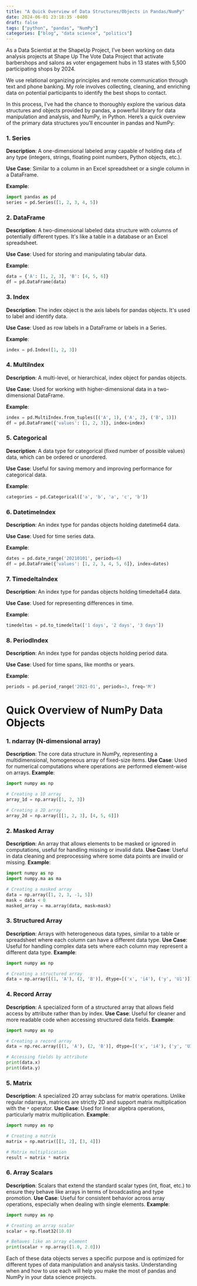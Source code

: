 ```yaml
---
title: "A Quick Overview of Data Structures/Objects in Pandas/NumPy"
date: 2024-06-01 23:18:35 -0400
draft: false
tags: ["python", "pandas", "NumPy"]
categories: ["blog", "data science", "politics"]
---
```


As a Data Scientist at the ShapeUp Project, I’ve been working on data analysis projects at Shape Up The Vote Data Project that activate barbershops and salons as voter engagement hubs in 13 states with 5,500 participating shops by 2024. 

We use relational organizing principles and remote communication through text and phone banking. My role involves collecting, cleaning, and enriching data on potential participants to identify the best shops to contact.

In this process, I’ve had the chance to thoroughly explore the various data structures and objects provided by pandas, a powerful library for data manipulation and analysis, and NumPy, in Python. Here’s a quick overview of the primary data structures you’ll encounter in pandas and NumPy:

### 1. Series
**Description**: A one-dimensional labeled array capable of holding data of any type (integers, strings, floating point numbers, Python objects, etc.).

**Use Case**: Similar to a column in an Excel spreadsheet or a single column in a DataFrame.

**Example**:
```python
import pandas as pd
series = pd.Series([1, 2, 3, 4, 5])
```

### 2. DataFrame
**Description**: A two-dimensional labeled data structure with columns of potentially different types. It's like a table in a database or an Excel spreadsheet.

**Use Case**: Used for storing and manipulating tabular data.

**Example**:
```python
data = {'A': [1, 2, 3], 'B': [4, 5, 6]}
df = pd.DataFrame(data)
```

### 3. Index
**Description**: The index object is the axis labels for pandas objects. It's used to label and identify data.

**Use Case**: Used as row labels in a DataFrame or labels in a Series.

**Example**:
```python
index = pd.Index([1, 2, 3])
```

### 4. MultiIndex
**Description**: A multi-level, or hierarchical, index object for pandas objects.

**Use Case**: Used for working with higher-dimensional data in a two-dimensional DataFrame.

**Example**:
```python
index = pd.MultiIndex.from_tuples([('A', 1), ('A', 2), ('B', 1)])
df = pd.DataFrame({'values': [1, 2, 3]}, index=index)
```

### 5. Categorical
**Description**: A data type for categorical (fixed number of possible values) data, which can be ordered or unordered.

**Use Case**: Useful for saving memory and improving performance for categorical data.

**Example**:
```python
categories = pd.Categorical(['a', 'b', 'a', 'c', 'b'])
```

### 6. DatetimeIndex
**Description**: An index type for pandas objects holding datetime64 data.

**Use Case**: Used for time series data.

**Example**:
```python
dates = pd.date_range('20210101', periods=6)
df = pd.DataFrame({'values': [1, 2, 3, 4, 5, 6]}, index=dates)
```

### 7. TimedeltaIndex
**Description**: An index type for pandas objects holding timedelta64 data.

**Use Case**: Used for representing differences in time.

**Example**:
```python
timedeltas = pd.to_timedelta(['1 days', '2 days', '3 days'])
```

### 8. PeriodIndex
**Description**: An index type for pandas objects holding period data.

**Use Case**: Used for time spans, like months or years.

**Example**:
```python
periods = pd.period_range('2021-01', periods=3, freq='M')
```

# Quick Overview of NumPy Data Objects

### 1. ndarray (N-dimensional array)
**Description**: The core data structure in NumPy, representing a multidimensional, homogeneous array of fixed-size items.
**Use Case**: Used for numerical computations where operations are performed element-wise on arrays.
**Example**:
```python
import numpy as np

# Creating a 1D array
array_1d = np.array([1, 2, 3])

# Creating a 2D array
array_2d = np.array([[1, 2, 3], [4, 5, 6]])
```

### 2. Masked Array
**Description**: An array that allows elements to be masked or ignored in computations, useful for handling missing or invalid data.
**Use Case**: Useful in data cleaning and preprocessing where some data points are invalid or missing.
**Example**:
```python
import numpy as np
import numpy.ma as ma

# Creating a masked array
data = np.array([1, 2, 3, -1, 5])
mask = data < 0
masked_array = ma.array(data, mask=mask)
```

### 3. Structured Array
**Description**: Arrays with heterogeneous data types, similar to a table or spreadsheet where each column can have a different data type.
**Use Case**: Useful for handling complex data sets where each column may represent a different data type.
**Example**:
```python
import numpy as np

# Creating a structured array
data = np.array([(1, 'A'), (2, 'B')], dtype=[('x', 'i4'), ('y', 'U1')])
```

### 4. Record Array
**Description**: A specialized form of a structured array that allows field access by attribute rather than by index.
**Use Case**: Useful for cleaner and more readable code when accessing structured data fields.
**Example**:
```python
import numpy as np

# Creating a record array
data = np.rec.array([(1, 'A'), (2, 'B')], dtype=[('x', 'i4'), ('y', 'U1')])

# Accessing fields by attribute
print(data.x)
print(data.y)
```

### 5. Matrix
**Description**: A specialized 2D array subclass for matrix operations. Unlike regular ndarrays, matrices are strictly 2D and support matrix multiplication with the `*` operator.
**Use Case**: Used for linear algebra operations, particularly matrix multiplication.
**Example**:
```python
import numpy as np

# Creating a matrix
matrix = np.matrix([[1, 2], [3, 4]])

# Matrix multiplication
result = matrix * matrix
```

### 6. Array Scalars
**Description**: Scalars that extend the standard scalar types (int, float, etc.) to ensure they behave like arrays in terms of broadcasting and type promotion.
**Use Case**: Useful for consistent behavior across array operations, especially when dealing with single elements.
**Example**:
```python
import numpy as np

# Creating an array scalar
scalar = np.float32(10.0)

# Behaves like an array element
print(scalar + np.array([1.0, 2.0]))
```

Each of these data objects serves a specific purpose and is optimized for different types of data manipulation and analysis tasks. Understanding when and how to use each will help you make the most of pandas and NumPy in your data science projects.
